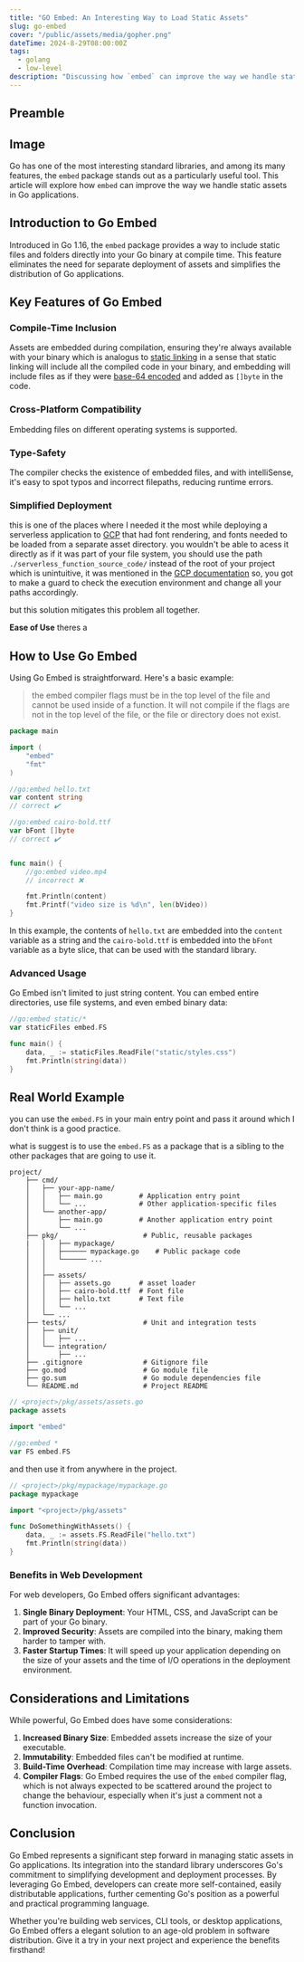 ```yaml
---
title: "GO Embed: An Interesting Way to Load Static Assets"
slug: go-embed
cover: "/public/assets/media/gopher.png"
dateTime: 2024-8-29T08:00:00Z
tags:
  - golang
  - low-level
description: "Discussing how `embed` can improve the way we handle static assets in a single-executable Go applications."
---
```


## Preamble

## Image 

Go has one of the most interesting standard libraries, and among its many features, the `embed` package stands out as a particularly useful tool. This article will explore how `embed` can improve the way we handle static assets in Go applications.

## Introduction to Go Embed

Introduced in Go 1.16, the `embed` package provides a way to include static files and folders directly into your Go binary at compile time. This feature eliminates the need for separate deployment of assets and simplifies the distribution of Go applications.

## Key Features of Go Embed

### **Compile-Time Inclusion**
Assets are embedded during compilation, ensuring they're always available with your binary which is analogus to [static linking](https://www.geeksforgeeks.org/static-and-dynamic-linking-in-operating-systems/) in a sense that static linking will include  all the compiled code in your binary, and embedding will include files as if they were [base-64 encoded](https://en.wikipedia.org/wiki/Base64) and added as `[]byte` in the code. 

### **Cross-Platform Compatibility**
Embedding files on different operating systems is supported.

### **Type-Safety**
The compiler checks the existence of embedded files, and with intelliSense, it's easy to spot typos and incorrect filepaths, reducing runtime errors.

### **Simplified Deployment**
this is one of the places where I needed it the most while deploying a serverless application to [GCP](https://cloud.google.com/go) that had font rendering, and fonts needed to be loaded from a separate asset directory. 
you wouldn't be able to acess it directly as if it was part of your file system, you should use the path `./serverless_function_source_code/` instead of the root of your project which is unintuitive, it was mentioned in the [GCP documentation](https://cloud.google.com/functions/docs/concepts/execution-environment#memory-file-system) 
so, you got to make a guard to check the execution environment and change all your paths accordingly.

but this solution mitigates this problem all together.

**Ease of Use**
theres a 

## How to Use Go Embed

Using Go Embed is straightforward. Here's a basic example:
> the embed compiler flags must be in the top level of the file and cannot be used inside of a function.
> It will not compile if the flags are not in the top level of the file, or the file or directory does not exist.

```go
package main

import (
    "embed"
    "fmt"
)

//go:embed hello.txt
var content string
// correct ✔️

//go:embed cairo-bold.ttf
var bFont []byte
// correct ✔️


func main() {
    //go:embed video.mp4 
    // incorrect ❌

    fmt.Println(content)
    fmt.Printf("video size is %d\n", len(bVideo)) 
}
```
In this example, the contents of `hello.txt` are embedded into the `content` variable as a string and the `cairo-bold.ttf` is embedded into the `bFont` variable as a byte slice, that can be used with the standard library.

### Advanced Usage

Go Embed isn't limited to just string content. You can embed entire directories, use file systems, and even embed binary data:
```go
//go:embed static/*
var staticFiles embed.FS

func main() {
    data, _ := staticFiles.ReadFile("static/styles.css")
    fmt.Println(string(data))
}
```
## Real World Example
you can use the `embed.FS` in your main entry point and pass it around which I don't think is a good practice.

what is suggest is to use the `embed.FS` as a package that is a sibling to the other packages that are going to use it.



```
project/
    ├── cmd/
    │   ├── your-app-name/
    │   │   ├── main.go         # Application entry point
    │   │   └── ...             # Other application-specific files
    │   └── another-app/
    │       ├── main.go         # Another application entry point
    │       └── ...
    ├── pkg/                     # Public, reusable packages
    |   │   ├── mypackage/
    │   │   ├────── mypackage.go    # Public package code
    │   │   └────── ...
    │   │
    │   ├── assets/
    │   │   ├── assets.go       # asset loader
    │   │   ├── cairo-bold.ttf  # Font file
    │   │   ├── hello.txt       # Text file
    │   │   └── ...
    │   └── ...
    ├── tests/                   # Unit and integration tests
    │   ├── unit/
    │   │   ├── ...
    │   └── integration/
    │       ├── ...
    ├── .gitignore               # Gitignore file
    ├── go.mod                   # Go module file
    ├── go.sum                   # Go module dependencies file
    └── README.md                # Project README

```
```go
// <project>/pkg/assets/assets.go
package assets

import "embed"

//go:embed *
var FS embed.FS
```

and then use it from anywhere in the project.

```go
// <project>/pkg/mypackage/mypackage.go
package mypackage

import "<project>/pkg/assets"

func DoSomethingWithAssets() {
    data, _ := assets.FS.ReadFile("hello.txt")
    fmt.Println(string(data))
}
```


### Benefits in Web Development
For web developers, Go Embed offers significant advantages:

1. **Single Binary Deployment**: Your HTML, CSS, and JavaScript can be part of your Go binary.
2. **Improved Security**: Assets are compiled into the binary, making them harder to tamper with.
3. **Faster Startup Times**: It will speed up your application depending on the size of your assets and the time of I/O operations in the deployment environment.

## Considerations and Limitations

While powerful, Go Embed does have some considerations:

1. **Increased Binary Size**: Embedded assets increase the size of your executable.
2. **Immutability**: Embedded files can't be modified at runtime.
3. **Build-Time Overhead**: Compilation time may increase with large assets.
4. **Compiler Flags**: Go Embed requires the use of the `embed` compiler flag, which is not always expected to be scattered around the project to change the behaviour, especially when it's just a comment not a function invocation.

## Conclusion

Go Embed represents a significant step forward in managing static assets in Go applications. Its integration into the standard library underscores Go's commitment to simplifying development and deployment processes. By leveraging Go Embed, developers can create more self-contained, easily distributable applications, further cementing Go's position as a powerful and practical programming language.

Whether you're building web services, CLI tools, or desktop applications, Go Embed offers a elegant solution to an age-old problem in software distribution. Give it a try in your next project and experience the benefits firsthand!